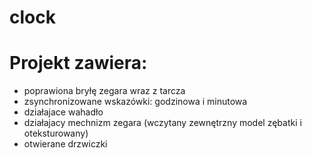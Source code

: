# clock

# Projekt zawiera:
- poprawiona bryłę zegara wraz z tarcza
- zsynchronizowane wskazówki: godzinowa i minutowa
- działajace wahadło
- działajacy mechnizm zegara (wczytany zewnętrzny model zębatki i oteksturowany)
- otwierane drzwiczki
